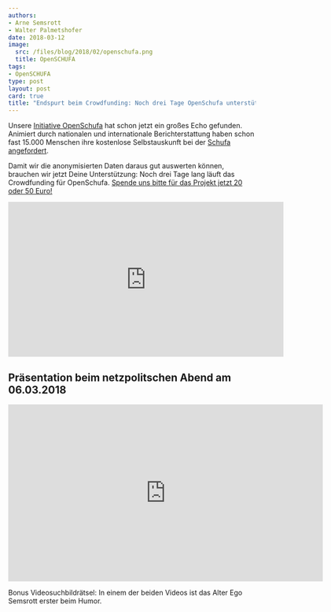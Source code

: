 ```yaml
---
authors: 
- Arne Semsrott
- Walter Palmetshofer
date: 2018-03-12
image:
  src: /files/blog/2018/02/openschufa.png
  title: OpenSCHUFA
tags:
- OpenSCHUFA
type: post
layout: post
card: true
title: "Endspurt beim Crowdfunding: Noch drei Tage OpenSchufa unterstützen!" 
---
```


Unsere [Initiative OpenSchufa](https://okfn.de/blog/2018/02/openschufa/) hat schon jetzt ein großes Echo gefunden. Animiert durch nationalen und internationale Berichterstattung haben schon fast 15.000 Menschen ihre kostenlose Selbstauskunft bei der [Schufa angefordert](https://selbstauskunft.net/schufa).

Damit wir die anonymisierten Daten daraus gut auswerten können, brauchen wir jetzt Deine Unterstützung: Noch drei Tage lang läuft das Crowdfunding für OpenSchufa. [Spende uns bitte für das Projekt jetzt 20 oder 50 Euro!](https://www.startnext.com/openschufa)

<iframe width="560" height="315" src="https://www.youtube-nocookie.com/embed/HBsD8BdXSCY?rel=0" frameborder="0" allow="autoplay; encrypted-media" allowfullscreen></iframe>

## Präsentation beim netzpolitschen Abend am 06.03.2018
<iframe width="640" height="360" src="https://www.youtube.com/embed/OdDPK2EVITc?start=80" frameborder="0" allow="autoplay; encrypted-media" allowfullscreen></iframe>

Bonus Videosuchbildrätsel: In einem der beiden Videos ist das Alter Ego Semsrott erster beim Humor.
